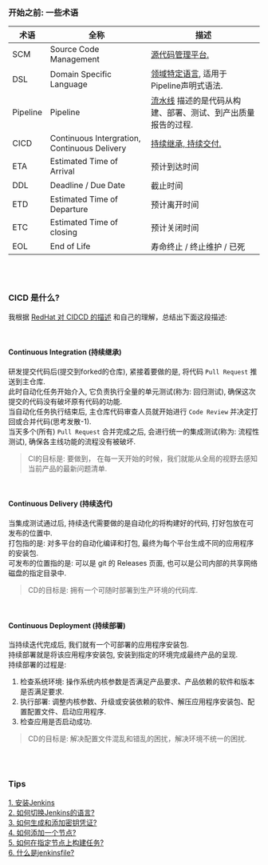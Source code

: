 ### 开始之前: 一些术语
|术语|全称| 描述 |
|---|---|---|
|SCM|Source Code Management| [源代码管理平台.](https://intellipaat.com/community/25572/jenkins-scm-what-does-scm-mean-in-jenkins) |
|DSL|Domain Specific Language|[领域特定语言](https://medium.com/tech-learn-share/jenkins-job-dsl-667e88afc2f3), 适用于Pipeline声明式语法.|
|Pipeline|Pipeline|[流水线](https://www.jenkins.io/doc/book/pipeline/#overview) 描述的是代码从构建、部署、测试、到产出质量报告的过程. |
|CICD|Continuous Intergration, Continuous Delivery| [持续继承, 持续交付.](https://www.redhat.com/zh/topics/devops/what-is-ci-cd) |
|ETA|Estimated Time of Arrival|预计到达时间|
|DDL|Deadline / Due Date|截止时间|
|ETD|Estimated Time of Departure|预计离开时间|
|ETC|Estimated Time of closing|预计关闭时间|
|EOL|End of Life|寿命终止 / 终止维护 / 已死|


&nbsp;  
&nbsp;  
### CICD 是什么?
我根据 [RedHat 对 CIDCD 的描述](https://www.redhat.com/zh/topics/devops/what-is-ci-cd) 和自己的理解，总结出下面这段描述:

&nbsp;  
#### Continuous Integration (持续继承) 
研发提交代码后(提交到forked的仓库), 紧接着要做的是, 将代码 `Pull Request` 推送到主仓库.  
此时自动化任务开始介入, 它负责执行全量的单元测试(称为: 回归测试), 确保这次提交的代码没有破坏原有代码的功能.      
当自动化任务执行结束后, 主仓库代码审查人员就开始进行 `Code Review` 并决定打回或合并代码(思考发散-1).  
当天多个(所有) `Pull Request` 合并完成之后, 会进行统一的集成测试(称为: 流程性测试), 确保各主线功能的流程没有被破坏.      
> CI的目标是: 要做到， 在每一天开始的时候，我们就能从全局的视野去感知当前产品的最新问题清单.


&nbsp;  
#### Continuous Delivery (持续迭代)
当集成测试通过后, 持续迭代需要做的是自动化的将构建好的代码, 打好包放在可发布的位置中.     
打包指的是: 对多平台的自动化编译和打包, 最终为每个平台生成不同的应用程序的安装包.     
可发布的位置指的是: 可以是 git 的 Releases 页面, 也可以是公司内部的共享网络磁盘的指定目录中.   
> CD的目标是: 拥有一个可随时部署到生产环境的代码库.  


&nbsp;  
#### Continuous Deployment (持续部署)
当持续迭代完成后, 我们就有一个可部署的应用程序安装包.  
持续部署就是将该应用程序安装包, 安装到指定的环境完成最终产品的呈现.  
持续部署的过程是: 
1. 检查系统环境: 操作系统内核参数是否满足产品要求、产品依赖的软件和版本是否满足要求.
2. 执行部署: 调整内核参数、升级或安装依赖的软件、解压应用程序安装包、配置配置文件、启动应用程序.
3. 检查应用是否启动成功.  
> CD的目标是: 解决配置文件混乱和错乱的困扰，解决环境不统一的困扰.   


&nbsp;  
&nbsp;  
### Tips
[1. 安装Jenkins](./tips/jenkins_install.md)   
[2. 如何切换Jenkins的语言?](./tips/switch_language.md)       
[3. 如何生成和添加密钥凭证?](./tips/generate_credential.md)   
[4. 如何添加一个节点?](./tips/new_node.md)   
[5. 如何在指定节点上构建任务?](./tips/choose_node_for_build.md)  
[6. 什么是jenkinsfile?](./tips/jenkinsfile.md)  
